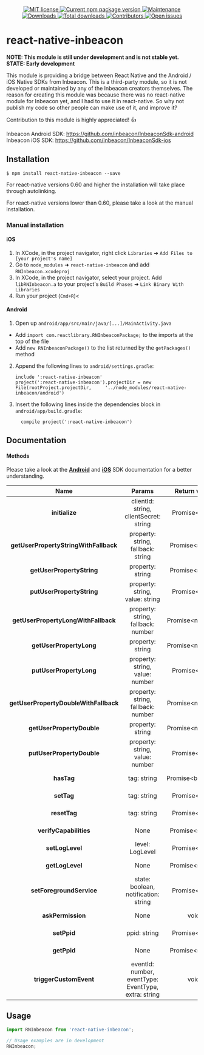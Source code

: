 <p align="center">
  <a href="./LICENSE">
    <img src="https://img.shields.io/badge/license-MIT-blue.svg" alt="MIT license" />
  </a>
  <a href="https://npmjs.org/package/react-native-inbeacon">
    <img src="http://img.shields.io/npm/v/react-native-inbeacon.svg" alt="Current npm package version" />
  </a>
  <a href="https://github.com/ramonvermeulen/react-native-inbeacon/graphs/commit-activity">
    <img src="https://img.shields.io/badge/Maintained%3F-yes-brightgreen.svg" alt="Maintenance" />
  </a>
  <a href="https://npmjs.org/package/react-native-inbeacon-reborn">
    <img src="http://img.shields.io/npm/dm/react-native-inbeacon.svg" alt="Downloads" />
  </a>
  <a href="https://npmjs.org/package/react-native-inbeacon">
    <img src="http://img.shields.io/npm/dt/react-native-inbeacon.svg?label=total%20downloads" alt="Total downloads" />
  </a>
  <a href="https://github.com/ramonvermeulen/react-native-inbeacon/graphs/contributors">
    <img src="https://img.shields.io/github/contributors/ramonvermeulen/react-native-inbeacon" alt="Contributors" />
  </a>
  <a href="https://github.com/ramonvermeulen/react-native-inbeacon/issues">
    <img src="https://img.shields.io/github/issues-raw/ramonvermeulen/react-native-inbeacon" alt="Open issues" />
  </a>
</p>

# react-native-inbeacon
__NOTE: This module is still under development and is not stable yet.__  
__STATE: Early development__

This module is providing a bridge between React Native and the Android / iOS Native SDKs from Inbeacon. This is a third-party module, so it is not developed or maintained by any of the Inbeacon creators themselves. The reason for creating this module was because there was no react-native module for Inbeacon yet, and I had to use it in react-native. So why not publish my code so other people can make use of it, and improve it?

Contribution to this module is highly appreciated! 👍

Inbeacon Android SDK: https://github.com/inbeacon/InbeaconSdk-android \
Inbeacon iOS SDK: https://github.com/inbeacon/InbeaconSdk-ios

## Installation
`$ npm install react-native-inbeacon --save`

For react-native versions 0.60 and higher the installation will take place through autolinking.

For react-native versions lower than 0.60, please take a look at the manual installation.

### Manual installation

#### iOS

1. In XCode, in the project navigator, right click `Libraries` ➜ `Add Files to [your project's name]`
2. Go to `node_modules` ➜ `react-native-inbeacon` and add `RNInbeacon.xcodeproj`
3. In XCode, in the project navigator, select your project. Add `libRNInbeacon.a` to your project's `Build Phases` ➜ `Link Binary With Libraries`
4. Run your project (`Cmd+R`)<

#### Android

1. Open up `android/app/src/main/java/[...]/MainActivity.java`
  - Add `import com.reactlibrary.RNInbeaconPackage;` to the imports at the top of the file
  - Add `new RNInbeaconPackage()` to the list returned by the `getPackages()` method
2. Append the following lines to `android/settings.gradle`:
  	```
  	include ':react-native-inbeacon'
  	project(':react-native-inbeacon').projectDir = new File(rootProject.projectDir, 	'../node_modules/react-native-inbeacon/android')
  	```
3. Insert the following lines inside the dependencies block in `android/app/build.gradle`:
  	```
      compile project(':react-native-inbeacon')
  	```
## Documentation
#### Methods
Please take a look at the [__Android__](https://github.com/inbeacon/InbeaconSdk-android/blob/master/documentation/using-the-sdk.md) and [__iOS__](https://github.com/inbeacon/InbeaconSdk-IOS/blob/master/documentation/using-the-sdk.md) SDK documentation for a better understanding.

| Name          | Params        | Return value | iOS   |  Android |
|:-------------:|:-------------:|:------------:|:-----:|---------:|
| **initialize** | clientId: string,<br>clientSecret: string | Promise&lt;void&gt; | In development | ✔ |
| **getUserPropertyStringWithFallback** | property: string,<br>fallback: string | Promise&lt;string&gt; | In development | ✔ |
| **getUserPropertyString** | property: string | Promise&lt;string&gt; | In development | ✔ |
| **putUserPropertyString** | property: string,<br>value: string | Promise&lt;void&gt; | In development | ✔ |
| **getUserPropertyLongWithFallback** | property: string,<br>fallback: number | Promise&lt;number&gt; | In development | ✔ |
| **getUserPropertyLong** | property: string | Promise&lt;number&gt; | In development | ✔ |
| **putUserPropertyLong** | property: string,<br>value: number | Promise&lt;void&gt; | In development | ✔ |
| **getUserPropertyDoubleWithFallback** | property: string,<br>fallback: number | Promise&lt;number&gt; | In development | ✔ |
| **getUserPropertyDouble** | property: string | Promise&lt;number&gt; | In development | ✔ |
| **putUserPropertyDouble** | property: string,<br>value: number | Promise&lt;void&gt; | In development | ✔ |
| **hasTag** | tag: string | Promise&lt;boolean&gt; | In development | ✔ |
| **setTag** | tag: string | Promise&lt;void&gt; | In development | ✔ |
| **resetTag** | tag: string | Promise&lt;void&gt; | In development | ✔ |
| **verifyCapabilities** | None | Promise&lt;string&gt; | In development | ✔ |
| **setLogLevel** | level: LogLevel | Promise&lt;void&gt; | In development | ✔ |
| **getLogLevel** | None | Promise&lt;string&gt; | In development | ✔ |
| **setForegroundService** | state: boolean,<br>notification: string | Promise&lt;void&gt; | In development | ✔ |
| **askPermission** | None | void | In development | ✔ |
| **setPpid** | ppid: string | Promise&lt;void&gt; | In development | ✔ |
| **getPpid** | None | Promise&lt;string&gt; | In development | ✔ |
| **triggerCustomEvent** | eventId: number,<br>eventType: EventType,<br>extra: string | void | In development | ✔ |


## Usage
```javascript
import RNInbeacon from 'react-native-inbeacon';

// Usage examples are in development
RNInbeacon;
```
